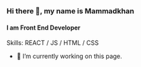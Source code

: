 ### Hi there 👋, my name is Mammadkhan
#### I am Front End Developer

Skills: REACT / JS / HTML / CSS

- 🔭 I’m currently working on this page. 
